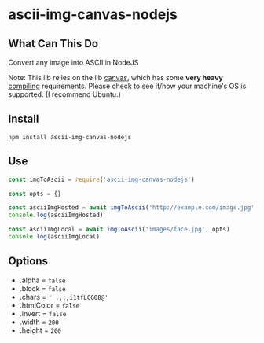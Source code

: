 # ascii-img-canvas-nodejs

## What Can This Do

Convert any image into ASCII in NodeJS

Note: This lib relies on the lib [canvas](https://www.npmjs.com/package/canvas), which has some **very heavy** [compiling](https://www.npmjs.com/package/canvas#compiling) requirements. Please check to see if/how your machine's OS is supported. (I recommend Ubuntu.)

## Install

`npm install ascii-img-canvas-nodejs`

## Use

```javascript
const imgToAscii = require('ascii-img-canvas-nodejs')

const opts = {}

const asciiImgHosted = await imgToAscii('http://example.com/image.jpg', opts)
console.log(asciiImgHosted)

const asciiImgLocal = await imgToAscii('images/face.jpg', opts)
console.log(asciiImgLocal)
```

## Options

- .alpha = `false`
- .block = `false`
- .chars = `' .,:;i1tfLCG08@'`
- .htmlColor = `false`
- .invert = `false`
- .width = `200`
- .height = `200`
